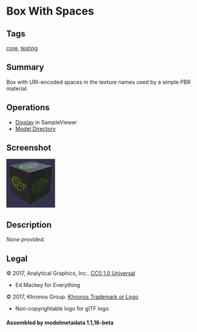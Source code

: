 # Box With Spaces

## Tags

[core](../../Models-core.md), [testing](../../Models-testing.md)

## Summary

Box with URI-encoded spaces in the texture names used by a simple PBR material.

## Operations

* [Display](https://github.khronos.org/glTF-Sample-Viewer-Release/?model=https://raw.GithubUserContent.com/KhronosGroup/glTF-Sample-Assets/main/./Models/Box%20With%20Spaces/glTF/Box%20With%20Spaces.gltf) in SampleViewer
* [Model Directory](./)

## Screenshot

![screenshot](screenshot/screenshot.png)

## Description

_None provided._

## Legal

&copy; 2017, Analytical Graphics, Inc.. [CC0 1.0 Universal](https://creativecommons.org/publicdomain/zero/1.0/legalcode)

 - Ed Mackey for Everything

&copy; 2017, Khronos Group. [Khronos Trademark or Logo]()

 - Non-copyrightable logo for glTF logo

#### Assembled by modelmetadata 1.1,16-beta